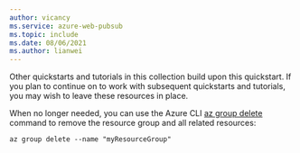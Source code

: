 ```yaml
---
author: vicancy
ms.service: azure-web-pubsub
ms.topic: include
ms.date: 08/06/2021
ms.author: lianwei
---
```


Other quickstarts and tutorials in this collection build upon this quickstart. If you plan to continue on to work with subsequent quickstarts and tutorials, you may wish to leave these resources in place.

When no longer needed, you can use the Azure CLI [az group delete](/cli/azure/group) command to remove the resource group and all related resources:

```azurecli-interactive
az group delete --name "myResourceGroup"
```
